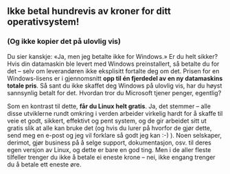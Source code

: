 

<div id="corps">

<h2>Ikke betal hundrevis av kroner for ditt operativsystem!</h2>

<h3>(Og ikke kopier det på ulovlig vis)</h3>

Du sier kanskje: «Ja, men jeg betalte ikke for Windows.» Er du helt sikker? Hvis din datamaskin ble levert med Windows preinstallert, så betalte du for det – selv om leverandøren ikke eksplisitt fortalte deg om det. Prisen for en Windows-lisens er i gjennomsnitt <b>opp til én fjerdedel av en ny datamaskins totale pris</b>. Så sant du ikke skaffet deg Windows på ulovlig vis, har du høyst sannsynlig betalt for det. Hvordan tror du Microsoft tjener penger, egentlig? 

Som en kontrast til dette, <b>får du Linux helt gratis</b>. Ja, det stemmer – alle disse utviklerne rundt omkring i verden arbeider virkelig hardt for å skaffe til veie et godt, sikkert, effektivt og pent system, og de gir arbeidet sitt ut gratis slik at alle kan bruke det (og hvis du lurer på hvorfor de gjør dette, send meg en e-post og jeg vil forklare så godt jeg kan :-) ). Noen selskaper, derimot, gjør business på å selge support, dokumentasjon, osv. til deres egen versjon av Linux, og dette er bare en god ting. Men i de aller fleste tilfeller trenger du ikke å betale ei eneste krone – nei, ikke engang trenger du å betale ett eneste øre.

</div>


